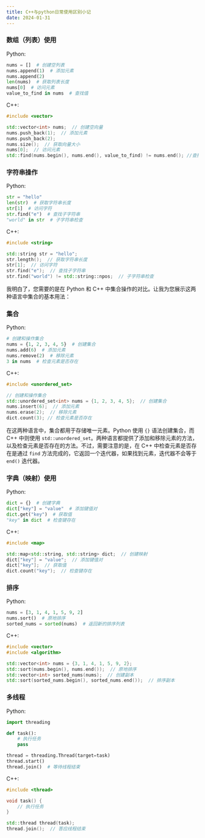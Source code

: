 ```yaml
---
title: C++与python日常使用区别小记
date: 2024-01-31
---
```


### 数组（列表）使用

Python:
```python
nums = []  # 创建空列表
nums.append(1)  # 添加元素
nums.append(2)
len(nums)  # 获取列表长度
nums[0]  # 访问元素
value_to_find in nums  # 查找值
```

C++:
```cpp
#include <vector>

std::vector<int> nums;  // 创建空向量
nums.push_back(1);  // 添加元素
nums.push_back(2);
nums.size();  // 获取向量大小
nums[0];  // 访问元素
std::find(nums.begin(), nums.end(), value_to_find) != nums.end(); //查找值
```

### 字符串操作

Python:
```python
str = "hello"
len(str)  # 获取字符串长度
str[1]  # 访问字符
str.find("e")  # 查找子字符串
"world" in str  # 子字符串检查
```

C++:
```cpp
#include <string>

std::string str = "hello";
str.length();  // 获取字符串长度
str[1];  // 访问字符
str.find("e");  // 查找子字符串
str.find("world") != std::string::npos;  // 子字符串检查
```

我明白了，您需要的是在 Python 和 C++ 中集合操作的对比。让我为您展示这两种语言中集合的基本用法：

### 集合

Python:
```python
# 创建和操作集合
nums = {1, 2, 3, 4, 5}  # 创建集合
nums.add(6)  # 添加元素
nums.remove(2)  # 移除元素
3 in nums  # 检查元素是否存在
```

C++:
```cpp
#include <unordered_set>

// 创建和操作集合
std::unordered_set<int> nums = {1, 2, 3, 4, 5};  // 创建集合
nums.insert(6);  // 添加元素
nums.erase(2);  // 移除元素
dict.count(3); // 检查元素是否存在
```

在这两种语言中，集合都用于存储唯一元素。Python 使用 `{}` 语法创建集合，而 C++ 中则使用 `std::unordered_set`。两种语言都提供了添加和移除元素的方法，以及检查元素是否存在的方法。不过，需要注意的是，在 C++ 中检查元素是否存在是通过 `find` 方法完成的，它返回一个迭代器，如果找到元素，迭代器不会等于 `end()` 迭代器。

### 字典（映射）使用

Python:
```python
dict = {}  # 创建字典
dict["key"] = "value"  # 添加键值对
dict.get("key")  # 获取值
"key" in dict  # 检查键存在
```

C++:
```cpp
#include <map>

std::map<std::string, std::string> dict;  // 创建映射
dict["key"] = "value";  // 添加键值对
dict["key"];  // 获取值
dict.count("key");  // 检查键存在
```

### 排序

Python:
```python
nums = [3, 1, 4, 1, 5, 9, 2]
nums.sort()  # 原地排序
sorted_nums = sorted(nums)  # 返回新的排序列表
```

C++:
```cpp
#include <vector>
#include <algorithm>

std::vector<int> nums = {3, 1, 4, 1, 5, 9, 2};
std::sort(nums.begin(), nums.end());  // 原地排序
std::vector<int> sorted_nums(nums);  // 创建副本
std::sort(sorted_nums.begin(), sorted_nums.end());  // 排序副本
```

### 多线程

Python:
```python
import threading

def task():
    # 执行任务
    pass

thread = threading.Thread(target=task)
thread.start()
thread.join()  # 等待线程结束
```

C++:
```cpp
#include <thread>

void task() {
    // 执行任务
}

std::thread thread(task);
thread.join();  // 答应线程结束
```
